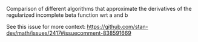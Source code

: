 Comparison of different algorithms that approximate the derivatives of the regularized incomplete beta function wrt a and b

See this issue for more context: https://github.com/stan-dev/math/issues/2417#issuecomment-838591669
